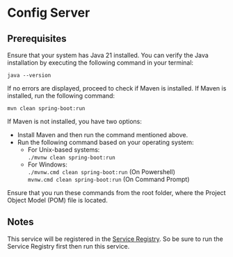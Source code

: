 # Config Server

## Prerequisites

Ensure that your system has Java 21 installed. You can verify the Java installation by executing the following command in your terminal:

```java --version```

If no errors are displayed, proceed to check if Maven is installed. If Maven is installed, run the following command:

```mvn clean spring-boot:run```

If Maven is not installed, you have two options:

* Install Maven and then run the command mentioned above.
* Run the following command based on your operating system:
  * For Unix-based systems:</br>
        ```./mvnw clean spring-boot:run```
  * For Windows:</br>
        ```./mvnw.cmd clean spring-boot:run``` (On Powershell)</br>
        ```mvnw.cmd clean spring-boot:run``` (On Command Prompt)

Ensure that you run these commands from the root folder, where the Project Object Model (POM) file is located.

## Notes

This service will be registered in the [Service Registry](https://github.com/imraklr/FlickVoyage/tree/dev-rakesh/backend/services/service-registry). So be sure to run the Service Registry first then run this service.
